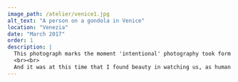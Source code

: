 ```yaml
---
image_path: /atelier/venice1.jpg
alt_text: "A person on a gondola in Venice"
location: "Venezia"
date: "March 2017"
order: 1
description: |
  This photograph marks the moment 'intentional' photography took form in my mind. It is the convergence of a certain place at a certain time—with equipment ready, and an awareness of the story waiting to be told. Some might call this luck; I call it deliberate intention.
  <br><br>
  And it was at this time that I found beauty in watching us, as human beings, in our daily existence. From the highest peaks of our accomplishments to the quiet grace of daily routines, I wish to have them all. Maybe it is the appreciation for life itself, however human-centric. Admittedly, I never take pride in capturing nature and landscape pictures.
---
```

